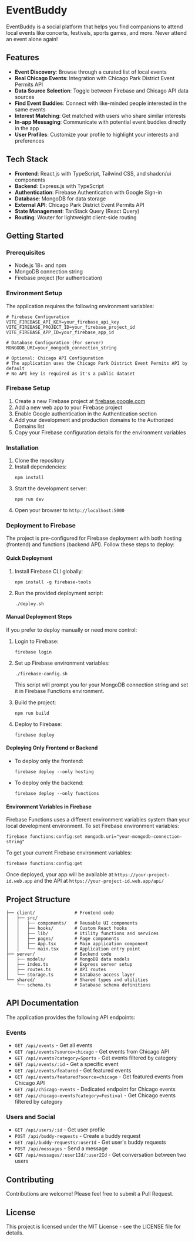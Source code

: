 # EventBuddy

EventBuddy is a social platform that helps you find companions to attend local events like concerts, festivals, sports games, and more. Never attend an event alone again!

## Features

- **Event Discovery**: Browse through a curated list of local events
- **Real Chicago Events**: Integration with Chicago Park District Event Permits API
- **Data Source Selection**: Toggle between Firebase and Chicago API data sources
- **Find Event Buddies**: Connect with like-minded people interested in the same events
- **Interest Matching**: Get matched with users who share similar interests
- **In-app Messaging**: Communicate with potential event buddies directly in the app
- **User Profiles**: Customize your profile to highlight your interests and preferences

## Tech Stack

- **Frontend**: React.js with TypeScript, Tailwind CSS, and shadcn/ui components
- **Backend**: Express.js with TypeScript
- **Authentication**: Firebase Authentication with Google Sign-in
- **Database**: MongoDB for data storage
- **External API**: Chicago Park District Event Permits API
- **State Management**: TanStack Query (React Query)
- **Routing**: Wouter for lightweight client-side routing

## Getting Started

### Prerequisites

- Node.js 18+ and npm
- MongoDB connection string
- Firebase project (for authentication)

### Environment Setup

The application requires the following environment variables:

```
# Firebase Configuration
VITE_FIREBASE_API_KEY=your_firebase_api_key
VITE_FIREBASE_PROJECT_ID=your_firebase_project_id
VITE_FIREBASE_APP_ID=your_firebase_app_id

# Database Configuration (For server)
MONGODB_URI=your_mongodb_connection_string

# Optional: Chicago API Configuration
# The application uses the Chicago Park District Event Permits API by default
# No API key is required as it's a public dataset
```

### Firebase Setup

1. Create a new Firebase project at [firebase.google.com](https://console.firebase.google.com/)
2. Add a new web app to your Firebase project
3. Enable Google authentication in the Authentication section
4. Add your development and production domains to the Authorized Domains list
5. Copy your Firebase configuration details for the environment variables

### Installation

1. Clone the repository
2. Install dependencies:
   ```
   npm install
   ```
3. Start the development server:
   ```
   npm run dev
   ```
4. Open your browser to `http://localhost:5000`

### Deployment to Firebase

The project is pre-configured for Firebase deployment with both hosting (frontend) and functions (backend API). Follow these steps to deploy:

#### Quick Deployment

1. Install Firebase CLI globally:
   ```
   npm install -g firebase-tools
   ```
   
2. Run the provided deployment script:
   ```
   ./deploy.sh
   ```

#### Manual Deployment Steps

If you prefer to deploy manually or need more control:

1. Login to Firebase:
   ```
   firebase login
   ```
   
2. Set up Firebase environment variables:
   ```
   ./firebase-config.sh
   ```
   This script will prompt you for your MongoDB connection string and set it in Firebase Functions environment.
   
3. Build the project:
   ```
   npm run build
   ```
   
4. Deploy to Firebase:
   ```
   firebase deploy
   ```

#### Deploying Only Frontend or Backend

- To deploy only the frontend:
  ```
  firebase deploy --only hosting
  ```

- To deploy only the backend:
  ```
  firebase deploy --only functions
  ```

#### Environment Variables in Firebase

Firebase Functions uses a different environment variables system than your local development environment. To set Firebase environment variables:

```
firebase functions:config:set mongodb.uri="your-mongodb-connection-string"
```

To get your current Firebase environment variables:
```
firebase functions:config:get
```

Once deployed, your app will be available at `https://your-project-id.web.app` and the API at `https://your-project-id.web.app/api/`

## Project Structure

```
├── client/               # Frontend code
│   ├── src/
│   │   ├── components/   # Reusable UI components
│   │   ├── hooks/        # Custom React hooks
│   │   ├── lib/          # Utility functions and services
│   │   ├── pages/        # Page components
│   │   ├── App.tsx       # Main application component
│   │   └── main.tsx      # Application entry point
├── server/               # Backend code
│   ├── models/           # MongoDB data models
│   ├── index.ts          # Express server setup
│   ├── routes.ts         # API routes
│   └── storage.ts        # Database access layer
└── shared/               # Shared types and utilities
    └── schema.ts         # Database schema definitions
```

## API Documentation

The application provides the following API endpoints:

### Events
- `GET /api/events` - Get all events
- `GET /api/events?source=chicago` - Get events from Chicago API
- `GET /api/events?category=Sports` - Get events filtered by category
- `GET /api/events/:id` - Get a specific event
- `GET /api/events/featured` - Get featured events
- `GET /api/events/featured?source=chicago` - Get featured events from Chicago API
- `GET /api/chicago-events` - Dedicated endpoint for Chicago events
- `GET /api/chicago-events?category=Festival` - Get Chicago events filtered by category

### Users and Social
- `GET /api/users/:id` - Get user profile
- `POST /api/buddy-requests` - Create a buddy request
- `GET /api/buddy-requests/:userId` - Get user's buddy requests
- `POST /api/messages` - Send a message
- `GET /api/messages/:user1Id/:user2Id` - Get conversation between two users

## Contributing

Contributions are welcome! Please feel free to submit a Pull Request.

## License

This project is licensed under the MIT License - see the LICENSE file for details.